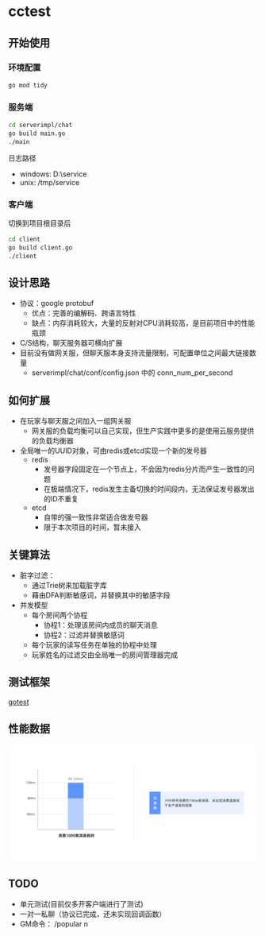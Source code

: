 # cctest
## 开始使用
### 环境配置
```bash
go mod tidy
```
### 服务端
```bash
cd serverimpl/chat
go build main.go
./main
```
日志路径
  * windows: D:\\service
  * unix: /tmp/service

### 客户端
切换到项目根目录后
```bash
cd client
go build client.go
./client
```

## 设计思路
* 协议：google protobuf
  * 优点：完善的编解码、跨语言特性
  * 缺点：内存消耗较大，大量的反射对CPU消耗较高，是目前项目中的性能瓶颈
* C/S结构，聊天服务器可横向扩展
* 目前没有做网关服，但聊天服本身支持流量限制，可配置单位之间最大链接数量
  * serverimpl/chat/conf/config.json 中的 conn_num_per_second

## 如何扩展
* 在玩家与聊天服之间加入一组网关服
  * 网关服的负载均衡可以自己实现，但生产实践中更多的是使用云服务提供的负载均衡器
* 全局唯一的UUID对象，可由redis或etcd实现一个新的发号器
  * redis
    * 发号器字段固定在一个节点上，不会因为redis分片而产生一致性的问题
    * 在极端情况下，redis发生主备切换的时间段内，无法保证发号器发出的ID不重复
  * etcd
    * 自带的强一致性非常适合做发号器
    * 限于本次项目的时间，暂未接入

## 关键算法
* 脏字过滤：
  * 通过Trie树来加载脏字库
  * 藉由DFA判断敏感词，并替换其中的敏感字段
* 并发模型  
  * 每个房间两个协程
    * 协程1：处理该房间内成员的聊天消息
    * 协程2：过滤并替换敏感词
  * 每个玩家的读写任务在单独的协程中处理
  * 玩家姓名的过滤交由全局唯一的房间管理器完成 
  
## 测试框架
[gotest](https://github.com/cweill/gotests)
  
## 性能数据
![image](https://github.com/Gorjess/cctest/blob/master/profile.png)

## TODO
* 单元测试(目前仅多开客户端进行了测试)
* 一对一私聊（协议已完成，还未实现回调函数）
* GM命令： /popular n

  
  
